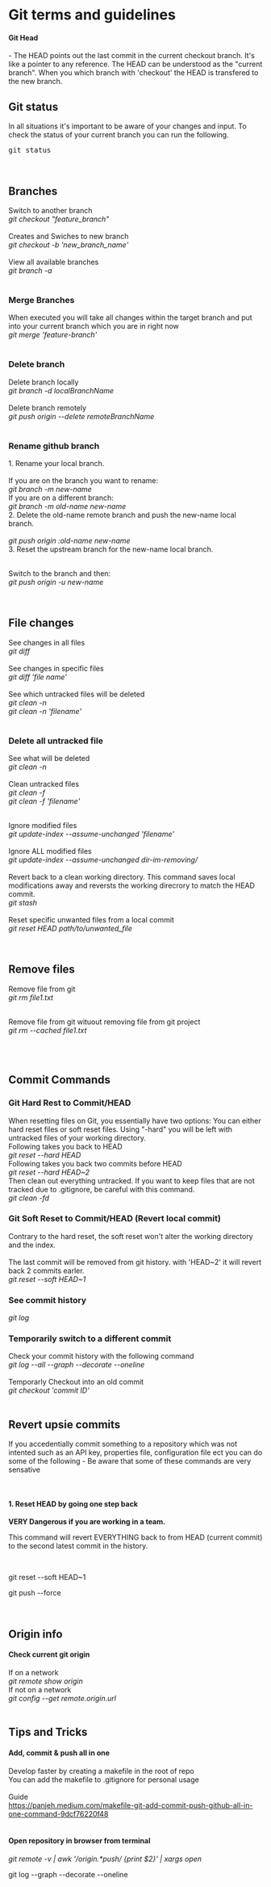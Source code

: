 <h1>Git terms and guidelines</h1>
<h4>Git Head</h4>
- The HEAD points out the last commit in the current checkout branch. It's like a pointer to any reference. The HEAD can be understood as the "current branch". When you which branch with 'checkout' the HEAD is transfered to the new branch. <br>

<h2>Git status</h2>
In all situations it's important to be aware of your changes and input. To check the status of your current branch you can run the following. <br>

<pre>git status</pre>


<br>
<h2>Branches</h2>
Switch to another branch <br>
<i>git checkout "feature_branch"</i> <br>
<br>
Creates and Swiches to new branch <br>
<i>git checkout -b 'new_branch_name'</i> <br>
<br>
View all available branches <br>
<i>git branch -a</i><br>

<br>
<h3>Merge Branches</h3>
When executed you will take all changes within the target branch and put into your current branch which you are in right now <br>
<i>git merge 'feature-branch'</i><br>

<br>
<h3>Delete branch</h3>
Delete branch locally <br>
<i>git branch -d localBranchName</i><br>
<br>
Delete branch remotely <br>
<i>git push origin --delete remoteBranchName</i><br>

<br>
<h3>Rename github branch</h3>
1. Rename your local branch. <br><br>
If you are on the branch you want to rename: <br>
<i>git branch -m new-name </i><br>
If you are on a different branch: <br>
<i>git branch -m old-name new-name</i><br>
2. Delete the old-name remote branch and push the new-name local branch. <br><br>
<i>git push origin :old-name new-name</i><br>
3. Reset the upstream branch for the new-name local branch. <br><br>
 
Switch to the branch and then:<br>
<i>git push origin -u new-name </i><br>


<br>
<h2>File changes </h2>
See changes in all files <br>
<i>git diff</i><br>
<br>
See changes in specific files <br>
<i>git diff 'file name'</i><br>
<br>
See which untracked files will be deleted <br>
<i>git clean -n</i> <br>
<i>git clean -n 'filename'</i><br>
<br>
<h3>Delete all untracked file</h3>
See what will be deleted <br>
<i>git clean -n</i><br><br>
Clean untracked files <br>
<i>git clean -f</i> <br>
<i>git clean -f 'filename'</i><br>
<br>

Ignore modified files <br>
<i>git update-index --assume-unchanged 'filename'</i><br>
<br>
Ignore ALL modified files <br>
<i>git update-index --assume-unchanged dir-im-removing/</i><br>
<br>
Revert back to a clean working directory. This command saves local modifications away and reversts the working direcrory to match the HEAD commit. <br>
<i>git stash</i><br>
<br>
Reset specific unwanted files from a local commit<br>
<i>git reset HEAD path/to/unwanted_file</i><br>

<br>
<h2>Remove files </h2>
Remove file from git <br>
<i>git rm file1.txt</i><br><br>

Remove file from git wituout removing file from git project <br>
<i>git rm --cached file1.txt</i><br><br>



<br>
<h2>Commit Commands</h2>
<h3>Git Hard Rest to Commit/HEAD</h3>
When resetting files on Git, you essentially have two options: You can either hard reset files or soft reset files. Using "-hard" you will be left with untracked files of your working directory.<br>
Following takes you back to HEAD <br>
<i>git reset --hard HEAD</i><br>
Following takes you back two commits before HEAD<br>
<i>git reset --hard HEAD~2</i><br>
Then clean out everything untracked. If you want to keep files that are not tracked due to .gitignore, be careful with this command. <br>
<i>git clean -fd</i><br>

<h3>Git Soft Reset to Commit/HEAD (Revert local commit)</h3>
Contrary to the hard reset, the soft reset won't alter the working directory and the index. <br><br>
The last commit will be removed from git history. with 'HEAD~2' it will revert back 2 commits earler. <br>
<i>git reset --soft HEAD~1</i><br>

<h3>See commit history</h3>
<i>git log</i>

<h3>Temporarily switch to a different commit </h3>
Check your commit history with the following command<br>
<i> git log --all --graph --decorate --oneline </i><br>
<br>
Temporarly Checkout into an old commit <br>
<i> git checkout 'commit ID'</i> <br>


<br>
<h2>Revert upsie commits</h2>
<p>If you accedentially commit something to a repository which was not intented such as an API key, properties file, configuration file ect you can do some of the following - Be aware that some of these commands are very sensative</p><br>

<h4>1. Reset HEAD by going one step back</h4>
<p><b>VERY Dangerous if you are working in a team.</b></p>
<p>This command will revert EVERYTHING back to from HEAD (current commit) to the second latest commit in the history.</p><br>
<p>git reset --soft HEAD~1</p>
<p>git push --force</p>


<br>
<h2>Origin info</h2>
<h4>Check current git origin</h4>
If on a network<br>
<i>git remote show origin</i> <br>
If not on a network<br>
<i>git config --get remote.origin.url</i> <br>


<br>
<h2>Tips and Tricks</h2>

<h4>Add, commit & push all in one</h4>
Develop faster by creating a makefile in the root of repo <br>
You can add the makefile to .gitignore for personal usage<br>
<br>
Guide<br>
<a href="https://panjeh.medium.com/makefile-git-add-commit-push-github-all-in-one-command-9dcf76220f48" target="_blank">https://panjeh.medium.com/makefile-git-add-commit-push-github-all-in-one-command-9dcf76220f48</a><br>

<br>
<h4>Open repository in browser from terminal</h4>
<i>git remote -v | awk '/origin.*push/ {print $2}' | xargs open</i>


git log --graph --decorate --oneline
